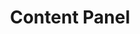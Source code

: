 ---
slug: /workspace/content-panel
title: Content Panel 
# description: 
# tags: 
sidebar_position: 3
# keywords: 
---